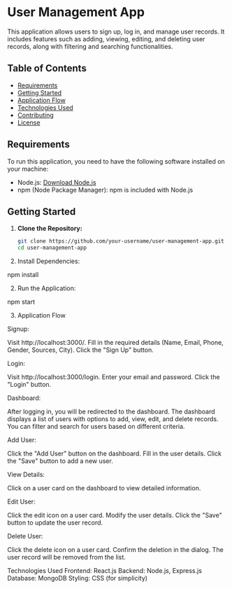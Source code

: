 # User Management App

This application allows users to sign up, log in, and manage user records. It includes features such as adding, viewing, editing, and deleting user records, along with filtering and searching functionalities.

## Table of Contents

- [Requirements](#requirements)
- [Getting Started](#getting-started)
- [Application Flow](#application-flow)
- [Technologies Used](#technologies-used)
- [Contributing](#contributing)
- [License](#license)

## Requirements

To run this application, you need to have the following software installed on your machine:

- Node.js: [Download Node.js](https://nodejs.org/)
- npm (Node Package Manager): npm is included with Node.js

## Getting Started

1. **Clone the Repository:**

   ```bash
   git clone https://github.com/your-username/user-management-app.git
   cd user-management-app

1. Install Dependencies:

npm install

2. Run the Application:

npm start
<!-- The application should now be running at http://localhost:3000. -->

3. Application Flow

Signup:

Visit http://localhost:3000/.
Fill in the required details (Name, Email, Phone, Gender, Sources, City).
Click the "Sign Up" button.

Login:

Visit http://localhost:3000/login.
Enter your email and password.
Click the "Login" button.

Dashboard:

After logging in, you will be redirected to the dashboard.
The dashboard displays a list of users with options to add, view, edit, and delete records.
You can filter and search for users based on different criteria.

Add User:

Click the "Add User" button on the dashboard.
Fill in the user details.
Click the "Save" button to add a new user.

View Details:

Click on a user card on the dashboard to view detailed information.

Edit User:

Click the edit icon on a user card.
Modify the user details.
Click the "Save" button to update the user record.

Delete User:

Click the delete icon on a user card.
Confirm the deletion in the dialog.
The user record will be removed from the list.

Technologies Used
Frontend: React.js
Backend: Node.js, Express.js
Database: MongoDB
Styling: CSS (for simplicity)
